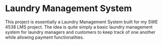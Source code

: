 # Laundry Management System

This project is essentially a Laundry Management System built for my SWE 4538 LMS project. The idea is quite simply a basic laundry management system for laundry managers and customers to keep track of one another while allowing payment functionalities.
